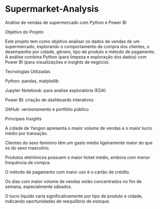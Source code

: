 # Supermarket-Analysis

Análise de vendas de supermercado com Python e Power BI

Objetivo do Projeto

Este projeto tem como objetivo analisar os dados de vendas de um supermercado, explorando o comportamento de compra dos clientes, o desempenho por cidade, gênero, tipo de produto e método de pagamento.
A análise combina Python (para limpeza e exploração dos dados) com Power BI (para visualizações e insights de negócio).

Tecnologias Utilizadas

Python: pandas, matplotlib

Jupyter Notebook: para análise exploratória (EDA)

Power BI: criação de dashboards interativos

GitHub: versionamento e portfólio público

Principais Insights

A cidade de Yangon apresenta o maior volume de vendas e o maior lucro médio por transação.

Clientes do sexo feminino têm um gasto médio ligeiramente maior do que os do sexo masculino.

Produtos eletrônicos possuem o maior ticket médio, embora com menor frequência de compra.

O método de pagamento com maior uso é o cartão de crédito.

Os dias com maior volume de vendas estão concentrados no fim de semana, especialmente sábados.

O lucro líquido varia significativamente por tipo de produto e cidade, indicando oportunidades de reequilíbrio de estoque.
